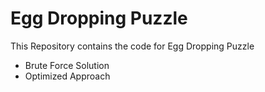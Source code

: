 # Egg Dropping Puzzle
This Repository contains the code for Egg Dropping Puzzle 
- Brute Force Solution
- Optimized Approach
